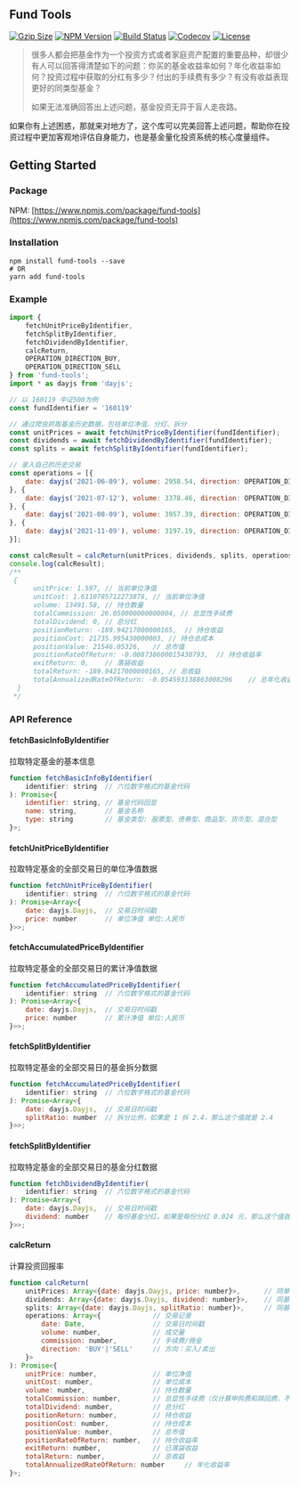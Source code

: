 ## Fund Tools

<div>
    <a href="https://unpkg.com/fund-tools/dayjs.min.js"><img src="https://img.badgesize.io/https:/unpkg.com/fund-tools/dayjs.min.js?style=flat-square&compression=gzip" alt="Gzip Size"></a>
    <a href="https://www.npmjs.com/package/fund-tools"><img src="https://img.shields.io/npm/v/fund-tools.svg?style=flat-square&colorB=51C838" alt="NPM Version"></a>
    <a href="https://travis-ci.com/iamkun/dayjs"><img src="https://img.shields.io/travis/iamkun/dayjs/master.svg?style=flat-square" alt="Build Status"></a>
    <a href="https://codecov.io/gh/netbeen/fund-tools"><img
            src="https://img.shields.io/codecov/c/github/netbeen/fund-tools/master.svg?style=flat-square" alt="Codecov"></a>
    <a href="https://github.com/netbeen/fund-tools/blob/master/LICENSE"><img src="https://img.shields.io/badge/license-MIT-brightgreen.svg?style=flat-square" alt="License"></a>
    <br>
</div>

> 很多人都会把基金作为一个投资方式或者家庭资产配置的重要品种，却很少有人可以回答得清楚如下的问题：你买的基金收益率如何？年化收益率如何？投资过程中获取的分红有多少？付出的手续费有多少？有没有收益表现更好的同类型基金？
> 
> 如果无法准确回答出上述问题，基金投资无异于盲人走夜路。

如果你有上述困惑，那就来对地方了，这个库可以完美回答上述问题，帮助你在投资过程中更加客观地评估自身能力，也是基金量化投资系统的核心度量组件。

## Getting Started

### Package

NPM: [https://www.npmjs.com/package/fund-tools](https://www.npmjs.com/package/fund-tools)

### Installation

```shell
npm install fund-tools --save
# OR
yarn add fund-tools
```

### Example

```javascript
import {
    fetchUnitPriceByIdentifier,
    fetchSplitByIdentifier,
    fetchDividendByIdentifier,
    calcReturn,
    OPERATION_DIRECTION_BUY,
    OPERATION_DIRECTION_SELL
} from 'fund-tools';
import * as dayjs from 'dayjs';

// 以 160119 中证500为例
const fundIdentifier = '160119'

// 通过爬虫抓取基金历史数据，包括单位净值、分红、拆分
const unitPrices = await fetchUnitPriceByIdentifier(fundIdentifier);
const dividends = await fetchDividendByIdentifier(fundIdentifier);
const splits = await fetchSplitByIdentifier(fundIdentifier);

// 录入自己的历史交易
const operations = [{
    date: dayjs('2021-06-09'), volume: 2958.54, direction: OPERATION_DIRECTION_BUY, commission: 5.99
}, {
    date: dayjs('2021-07-12'), volume: 3378.46, direction: OPERATION_DIRECTION_BUY, commission: 6.54
}, {
    date: dayjs('2021-08-09'), volume: 3957.39, direction: OPERATION_DIRECTION_BUY, commission: 7.53
}, {
    date: dayjs('2021-11-09'), volume: 3197.19, direction: OPERATION_DIRECTION_SELL, commission: 5.99
}];

const calcResult = calcReturn(unitPrices, dividends, splits, operations);
console.log(calcResult);
/**
 {
      unitPrice: 1.597, // 当前单位净值
      unitCost: 1.6110785712273878, // 当前单位净值
      volume: 13491.58, // 持仓数量
      totalCommission: 26.050000000000004, // 总显性手续费
      totalDividend: 0, // 总分红
      positionReturn: -189.94217000000165,  // 持仓收益
      positionCost: 21735.995430000003, // 持仓总成本
      positionValue: 21546.05326,   // 总市值
      positionRateOfReturn: -0.008738600015430793,  // 持仓收益率
      exitReturn: 0,    // 落袋收益
      totalReturn: -189.94217000000165, // 总收益
      totalAnnualizedRateOfReturn: -0.054593138863008296    // 总年化收益率
  }
 */
```

### API Reference 

#### fetchBasicInfoByIdentifier

拉取特定基金的基本信息

```javascript
function fetchBasicInfoByIdentifier(
    identifier: string  // 六位数字格式的基金代码
): Promise<{
    identifier: string, // 基金代码回显
    name: string,       // 基金名称
    type: string        // 基金类型: 股票型、债券型、商品型、货币型、混合型
}>;
```

#### fetchUnitPriceByIdentifier

拉取特定基金的全部交易日的单位净值数据

```javascript
function fetchUnitPriceByIdentifier(
    identifier: string  // 六位数字格式的基金代码
): Promise<Array<{
    date: dayjs.Dayjs,  // 交易日时间戳
    price: number       // 单位净值 单位:人民币
}>>;
```

#### fetchAccumulatedPriceByIdentifier

拉取特定基金的全部交易日的累计净值数据

```javascript
function fetchAccumulatedPriceByIdentifier(
    identifier: string  // 六位数字格式的基金代码
): Promise<Array<{
    date: dayjs.Dayjs,  // 交易日时间戳
    price: number       // 累计净值 单位:人民币
}>>;
```

#### fetchSplitByIdentifier

拉取特定基金的全部交易日的基金拆分数据

```javascript
function fetchAccumulatedPriceByIdentifier(
    identifier: string  // 六位数字格式的基金代码
): Promise<Array<{
    date: dayjs.Dayjs,  // 交易日时间戳
    splitRatio: number  // 拆分比例，如果是 1 拆 2.4，那么这个值就是 2.4
}>>;
```

#### fetchSplitByIdentifier

拉取特定基金的全部交易日的基金分红数据

```javascript
function fetchDividendByIdentifier(
    identifier: string  // 六位数字格式的基金代码
): Promise<Array<{
    date: dayjs.Dayjs,  // 交易日时间戳
    dividend: number    // 每份基金分红，如果是每份分红 0.024 元，那么这个值就是 0.024 单位:人民币
}>>;
```

#### calcReturn

计算投资回报率

```javascript
function calcReturn(
    unitPrices: Array<{date: dayjs.Dayjs, price: number}>,      // 同单位净值的接口返回格式
    dividends: Array<{date: dayjs.Dayjs, dividend: number}>,    // 同基金分红的接口返回格式
    splits: Array<{date: dayjs.Dayjs, splitRatio: number}>,     // 同基金拆分的接口返回格式
    operations: Array<{             // 交易记录
        date: Date,                 // 交易日时间戳
        volume: number,             // 成交量
        commission: number,         // 手续费/佣金
        direction: 'BUY'|'SELL'     // 方向：买入/卖出
    }>
): Promise<{
    unitPrice: number,              // 单位净值
    unitCost: number,               // 单位成本
    volume: number,                 // 持仓数量
    totalCommission: number,        // 总显性手续费（仅计算申购费和赎回费，不计算银行托管费、基金管理费）
    totalDividend: number,          // 总分红
    positionReturn: number,         // 持仓收益
    positionCost: number,           // 持仓成本
    positionValue: number,          // 总市值
    positionRateOfReturn: number,   // 持仓收益率
    exitReturn: number,             // 已落袋收益
    totalReturn: number,            // 总收益
    totalAnnualizedRateOfReturn: number     // 年化收益率
}>;
```

